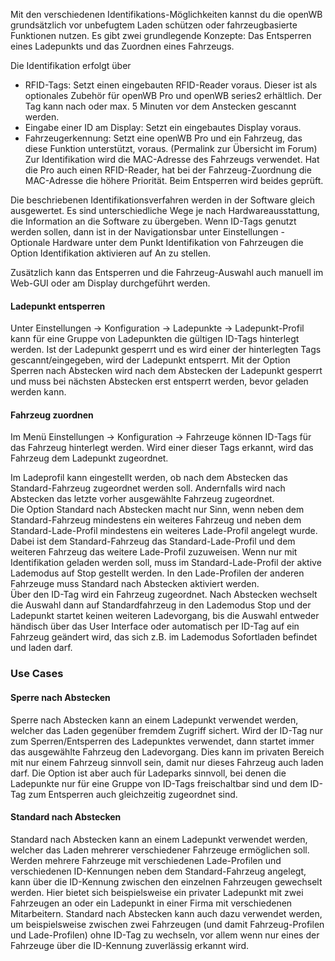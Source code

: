 Mit den verschiedenen Identifikations-Möglichkeiten kannst du die openWB grundsätzlich vor unbefugtem Laden schützen oder fahrzeugbasierte Funktionen nutzen. Es gibt zwei grundlegende Konzepte: Das Entsperren eines Ladepunkts und das Zuordnen eines Fahrzeugs.

Die Identifikation erfolgt über

  * RFID-Tags: Setzt einen eingebauten RFID-Reader voraus. Dieser ist als optionales Zubehör für openWB Pro und openWB series2 erhältlich. Der Tag kann nach oder max. 5 Minuten vor dem Anstecken gescannt werden.
  * Eingabe einer ID am Display: Setzt ein eingebautes Display voraus.
  * Fahrzeugerkennung: Setzt eine openWB Pro und ein Fahrzeug, das diese Funktion unterstützt, voraus. (Permalink zur Übersicht im Forum) Zur Identifikation wird die MAC-Adresse des Fahrzeugs verwendet. Hat die Pro auch einen RFID-Reader, hat bei der Fahrzeug-Zuordnung die MAC-Adresse die höhere Priorität. Beim Entsperren wird beides geprüft.  

Die beschriebenen Identifikationsverfahren werden in der Software gleich ausgewertet. Es sind unterschiedliche Wege je nach Hardwareausstattung, die Information an die Software zu übergeben. Wenn ID-Tags genutzt werden sollen, dann ist in der Navigationsbar unter Einstellungen - Optionale Hardware unter dem Punkt Identifikation von Fahrzeugen die Option Identifikation aktivieren auf An zu stellen.

Zusätzlich kann das Entsperren und die Fahrzeug-Auswahl auch manuell im Web-GUI oder am Display durchgeführt werden.

#### Ladepunkt entsperren

Unter Einstellungen → Konfiguration → Ladepunkte → Ladepunkt-Profil kann für eine Gruppe von Ladepunkten die gültigen ID-Tags hinterlegt werden. Ist der Ladepunkt gesperrt und es wird einer der hinterlegten Tags gescannt/eingegeben, wird der Ladepunkt entsperrt. Mit der Option Sperren nach Abstecken wird nach dem Abstecken der Ladepunkt gesperrt und muss bei nächsten Abstecken erst entsperrt werden, bevor geladen werden kann.

#### Fahrzeug zuordnen

Im Menü Einstellungen → Konfiguration → Fahrzeuge können ID-Tags für das Fahrzeug hinterlegt werden. Wird einer dieser Tags erkannt, wird das Fahrzeug dem Ladepunkt zugeordnet.

Im Ladeprofil kann eingestellt werden, ob nach dem Abstecken das Standard-Fahrzeug zugeordnet werden soll. Andernfalls wird nach Abstecken das letzte vorher ausgewählte Fahrzeug zugeordnet.  
Die Option Standard nach Abstecken macht nur Sinn, wenn neben dem Standard-Fahrzeug mindestens ein weiteres Fahrzeug und neben dem Standard-Lade-Profil mindestens ein weiteres Lade-Profil angelegt wurde. Dabei ist dem Standard-Fahrzeug das Standard-Lade-Profil und dem weiteren Fahrzeug das weitere Lade-Profil zuzuweisen. Wenn nur mit Identifikation geladen werden soll, muss im Standard-Lade-Profil der aktive Lademodus auf Stop gestellt werden. In den Lade-Profilen der anderen Fahrzeuge muss Standard nach Abstecken aktiviert werden.  
Über den ID-Tag wird ein Fahrzeug zugeordnet. Nach Abstecken wechselt die Auswahl dann auf Standardfahrzeug in den Lademodus Stop und der Ladepunkt startet keinen weiteren Ladevorgang, bis die Auswahl entweder händisch über das User Interface oder automatisch per ID-Tag auf ein Fahrzeug geändert wird, das sich z.B. im Lademodus Sofortladen befindet und laden darf.

### Use Cases

#### Sperre nach Abstecken
 
Sperre nach Abstecken kann an einem Ladepunkt verwendet werden, welcher das Laden gegenüber fremdem Zugriff sichert. Wird der ID-Tag nur zum Sperren/Entsperren des Ladepunktes verwendet, dann startet immer das ausgewählte Fahrzeug den Ladevorgang. Dies kann im privaten Bereich mit nur einem Fahrzeug sinnvoll sein, damit nur dieses Fahrzeug auch laden darf. Die Option ist aber auch für Ladeparks sinnvoll, bei denen die Ladepunkte nur für eine Gruppe von ID-Tags freischaltbar sind und dem ID-Tag zum Entsperren auch gleichzeitig zugeordnet sind.

#### Standard nach Abstecken
Standard nach Abstecken kann an einem Ladepunkt verwendet werden, welcher das Laden mehrerer verschiedener Fahrzeuge ermöglichen soll. Werden mehrere Fahrzeuge mit verschiedenen Lade-Profilen und verschiedenen ID-Kennungen neben dem Standard-Fahrzeug angelegt, kann über die ID-Kennung zwischen den einzelnen Fahrzeugen gewechselt werden. Hier bietet sich beispielsweise ein privater Ladepunkt mit zwei Fahrzeugen an oder ein Ladepunkt in einer Firma mit verschiedenen Mitarbeitern. Standard nach Abstecken kann auch dazu verwendet werden, um beispielsweise zwischen zwei Fahrzeugen (und damit Fahrzeug-Profilen und Lade-Profilen) ohne ID-Tag zu wechseln, vor allem wenn nur eines der Fahrzeuge über die ID-Kennung zuverlässig erkannt wird.
